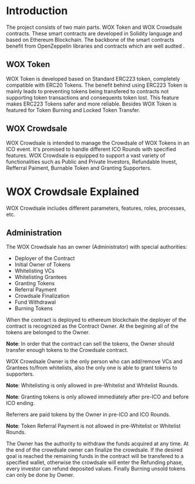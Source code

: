 # Introduction

The project consists of two main parts. WOX Token and WOX Crowdsale contracts. These smart contracts are developed in Solidity language and based on Ethereum Blockchain. The backbone of the smart contracts benefit from OpenZeppelin libraries and contracts which are well audted .

## WOX Token

WOX Token is developed based on Standard ERC223 token, completely compatible with ERC20 Tokens. The benefit behind using ERC223 Token is mainly leads to preventing 
tokens being transfered to contracts not supporting token transactions and consequents token lost. This feature makes ERC223 Tokens safer and more reliable. Besides WOX Token is featured for Token Burning and Locked Token Transfer.

## WOX Crowdsale

WOX Crowdsale is intended to manage the Crowdsale of WOX Tokens in an ICO event. It's promised to handle different ICO Rounds with specified features. WOX Crowdsale is equipped to support a vast variety of functionalities such as Public and Private Investors, Refundable Invest, Refferral Paiment, Burnable Token and Granting Supporters.

# WOX Crowdsale Explained

WOX Crowdsale includes different parameters, features, roles, processes, etc.

## Administration

The WOX Crowdsale has an owner (Administrator) with special authorities:

- Deployer of the Contract
- Initial Owner of Tokens
- Whitelisting VCs
- Whitelisting Grantees
- Granting Tokens
- Referral Payment
- Crowdsale Finalization
- Fund Withdrawal
- Burning Tokens

When the contract is deployed to ethereum blockchain the deployer of the contract is recognized as the Contract Owner. At the begining all of the tokens are belonged to the Owner. 

**Note**: In order that the contract can sell the tokens, the Owner should transfer enough tokens to the Crowdsale contract.

WOX Crowdsale Owner is the only person who can add/remove VCs and Grantees to/from whitelists, also the only one is able to grant tokens to supporters.

**Note**: Whitelisting is only allowed in pre-Whitelist and Whitelist Rounds.

**Note**: Granting tokens is only allowed immediately after pre-ICO and before ICO ending.

Referrers are paid tokens by the Owner in pre-ICO and ICO Rounds.

**Note**: Token Referral Payment is not allowed in pre-Whitelist or Whitelist Rounds.

The Owner has the authority to withdraw the funds acquired at any time. At the end of the crowdsale owner can finalize the crowdsale. If the desired goal is reached the remaining funds in the contract will be transfered to a specified wallet, otherwise the crowdsale will enter the Refunding phase, every investor can refund deposited values. Finally Burning unsold tokens can only be done by Owner.

